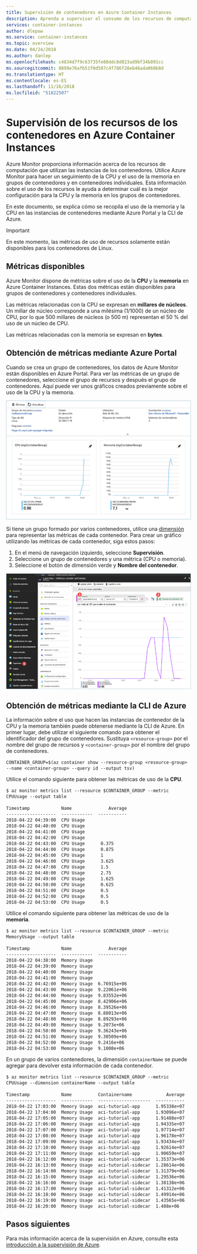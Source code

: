 ```yaml
---
title: Supervisión de contenedores en Azure Container Instances
description: Aprenda a supervisar el consumo de los recursos de computación, como la CPU y la memoria, en los contenedores de Azure Container Instances.
services: container-instances
author: dlepow
ms.service: container-instances
ms.topic: overview
ms.date: 04/24/2018
ms.author: danlep
ms.openlocfilehash: c4834d7f9c63735fe08ddc8d023ad9bf34b891cc
ms.sourcegitcommit: 8899e76afb51f0d507c4f786f28eb46ada060b8d
ms.translationtype: HT
ms.contentlocale: es-ES
ms.lasthandoff: 11/16/2018
ms.locfileid: "51822507"
---
```

# <a name="monitor-container-resources-in-azure-container-instances"></a>Supervisión de los recursos de los contenedores en Azure Container Instances

Azure Monitor proporciona información acerca de los recursos de computación que utilizan las instancias de los contenedores. Utilice Azure Monitor para hacer un seguimiento de la CPU y el uso de la memoria en grupos de contenedores y en contenedores individuales. Esta información sobre el uso de los recursos le ayuda a determinar cuál es la mejor configuración para la CPU y la memoria en los grupos de contenedores.

En este documento, se explica cómo se recopila el uso de la memoria y la CPU en las instancias de contenedores mediante Azure Portal y la CLI de Azure.

> [!IMPORTANT]
> En este momento, las métricas de uso de recursos solamente están disponibles para los contenedores de Linux.
>

## <a name="available-metrics"></a>Métricas disponibles

Azure Monitor dispone de métricas sobre el uso de la **CPU** y la **memoria** en Azure Container Instances. Estas dos métricas están disponibles para grupos de contenedores y contenedores individuales.

Las métricas relacionadas con la CPU se expresan en **millares de núcleos**. Un millar de núcleo corresponde a una milésima (1/1000) de un núcleo de CPU, por lo que 500 millares de núcleos (o 500 m) representan el 50 % del uso de un núcleo de CPU.

Las métricas relacionadas con la memoria se expresan en **bytes**.

## <a name="get-metrics---azure-portal"></a>Obtención de métricas mediante Azure Portal

Cuando se crea un grupo de contenedores, los datos de Azure Monitor están disponibles en Azure Portal. Para ver las métricas de un grupo de contenedores, seleccione el grupo de recursos y después el grupo de contenedores. Aquí puede ver unos gráficos creados previamente sobre el uso de la CPU y la memoria.

![gráfico dual][dual-chart]

Si tiene un grupo formado por varios contenedores, utilice una [dimensión][monitor-dimension] para representar las métricas de cada contenedor. Para crear un gráfico utilizando las métricas de cada contenedor, siga estos pasos:

1. En el menú de navegación izquierdo, seleccione **Supervisión**.
2. Seleccione un grupo de contenedores y una métrica (CPU o memoria).
3. Seleccione el botón de dimensión verde y **Nombre del contenedor**.

![dimensión][dimension]

## <a name="get-metrics---azure-cli"></a>Obtención de métricas mediante la CLI de Azure

La información sobre el uso que hacen las instancias de contenedor de la CPU y la memoria también puede obtenerse mediante la CLI de Azure. En primer lugar, debe utilizar el siguiente comando para obtener el identificador del grupo de contenedores. Sustituya `<resource-group>` por el nombre del grupo de recursos y `<container-group>` por el nombre del grupo de contenedores.


```console
CONTAINER_GROUP=$(az container show --resource-group <resource-group> --name <container-group> --query id --output tsv)
```

Utilice el comando siguiente para obtener las métricas de uso de la **CPU**.

```console
$ az monitor metrics list --resource $CONTAINER_GROUP --metric CPUUsage --output table

Timestamp            Name              Average
-------------------  ------------  -----------
2018-04-22 04:39:00  CPU Usage
2018-04-22 04:40:00  CPU Usage
2018-04-22 04:41:00  CPU Usage
2018-04-22 04:42:00  CPU Usage
2018-04-22 04:43:00  CPU Usage      0.375
2018-04-22 04:44:00  CPU Usage      0.875
2018-04-22 04:45:00  CPU Usage      1
2018-04-22 04:46:00  CPU Usage      3.625
2018-04-22 04:47:00  CPU Usage      1.5
2018-04-22 04:48:00  CPU Usage      2.75
2018-04-22 04:49:00  CPU Usage      1.625
2018-04-22 04:50:00  CPU Usage      0.625
2018-04-22 04:51:00  CPU Usage      0.5
2018-04-22 04:52:00  CPU Usage      0.5
2018-04-22 04:53:00  CPU Usage      0.5
```

Utilice el comando siguiente para obtener las métricas de uso de la **memoria**.

```console
$ az monitor metrics list --resource $CONTAINER_GROUP --metric MemoryUsage --output table

Timestamp            Name              Average
-------------------  ------------  -----------
2018-04-22 04:38:00  Memory Usage
2018-04-22 04:39:00  Memory Usage
2018-04-22 04:40:00  Memory Usage
2018-04-22 04:41:00  Memory Usage
2018-04-22 04:42:00  Memory Usage  6.76915e+06
2018-04-22 04:43:00  Memory Usage  9.22061e+06
2018-04-22 04:44:00  Memory Usage  9.83552e+06
2018-04-22 04:45:00  Memory Usage  8.42906e+06
2018-04-22 04:46:00  Memory Usage  8.39526e+06
2018-04-22 04:47:00  Memory Usage  8.88013e+06
2018-04-22 04:48:00  Memory Usage  8.89293e+06
2018-04-22 04:49:00  Memory Usage  9.2073e+06
2018-04-22 04:50:00  Memory Usage  9.36243e+06
2018-04-22 04:51:00  Memory Usage  9.30509e+06
2018-04-22 04:52:00  Memory Usage  9.2416e+06
2018-04-22 04:53:00  Memory Usage  9.1008e+06
```

En un grupo de varios contenedores, la dimensión `containerName` se puede agregar para devolver esta información de cada contenedor.

```console
$ az monitor metrics list --resource $CONTAINER_GROUP --metric CPUUsage --dimension containerName --output table

Timestamp            Name          Containername             Average
-------------------  ------------  --------------------  -----------
2018-04-22 17:03:00  Memory Usage  aci-tutorial-app      1.95338e+07
2018-04-22 17:04:00  Memory Usage  aci-tutorial-app      1.93096e+07
2018-04-22 17:05:00  Memory Usage  aci-tutorial-app      1.91488e+07
2018-04-22 17:06:00  Memory Usage  aci-tutorial-app      1.94335e+07
2018-04-22 17:07:00  Memory Usage  aci-tutorial-app      1.97714e+07
2018-04-22 17:08:00  Memory Usage  aci-tutorial-app      1.96178e+07
2018-04-22 17:09:00  Memory Usage  aci-tutorial-app      1.93434e+07
2018-04-22 17:10:00  Memory Usage  aci-tutorial-app      1.92614e+07
2018-04-22 17:11:00  Memory Usage  aci-tutorial-app      1.90659e+07
2018-04-22 16:12:00  Memory Usage  aci-tutorial-sidecar  1.35373e+06
2018-04-22 16:13:00  Memory Usage  aci-tutorial-sidecar  1.28614e+06
2018-04-22 16:14:00  Memory Usage  aci-tutorial-sidecar  1.31379e+06
2018-04-22 16:15:00  Memory Usage  aci-tutorial-sidecar  1.29536e+06
2018-04-22 16:16:00  Memory Usage  aci-tutorial-sidecar  1.38138e+06
2018-04-22 16:17:00  Memory Usage  aci-tutorial-sidecar  1.41312e+06
2018-04-22 16:18:00  Memory Usage  aci-tutorial-sidecar  1.49914e+06
2018-04-22 16:19:00  Memory Usage  aci-tutorial-sidecar  1.43565e+06
2018-04-22 16:20:00  Memory Usage  aci-tutorial-sidecar  1.408e+06
```

## <a name="next-steps"></a>Pasos siguientes

Para más información acerca de la supervisión en Azure, consulte esta [introducción a la supervisión de Azure][azure-monitoring].

<!-- IMAGES -->
[cpu-chart]: ./media/container-instances-monitor/cpu-multi.png
[dimension]: ./media/container-instances-monitor/dimension.png
[dual-chart]: ./media/container-instances-monitor/metrics.png
[memory-chart]: ./media/container-instances-monitor/memory-multi.png

<!-- LINKS - Internal -->
[azure-monitoring]: ../monitoring-and-diagnostics/monitoring-overview.md
[monitor-dimension]: ../azure-monitor/platform/data-collection.md#multi-dimensional-metrics
